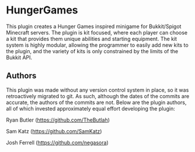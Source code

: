 # HungerGames
This plugin creates a Hunger Games inspired minigame for Bukkit/Spigot Minecraft servers. The plugin is kit focused, where each player can choose a kit that provides them unique abilities and starting equipment. 
The kit system is highly modular, allowing the programmer to easily add new kits to the plugin, and the variety of kits is only constrained by the limits of the Bukkit API.

## Authors
This plugin was made without any version control system in place, so it was retroactively migrated to git. As such, although the dates of the commits are accurate, the authors of the commits are not. Below are the plugin authors, all of which invested approximately equal effort developing the plugin:

Ryan Butler (https://github.com/TheButlah)

Sam Katz (https://github.com/SamKatz)

Josh Ferrell (https://github.com/negasora)

